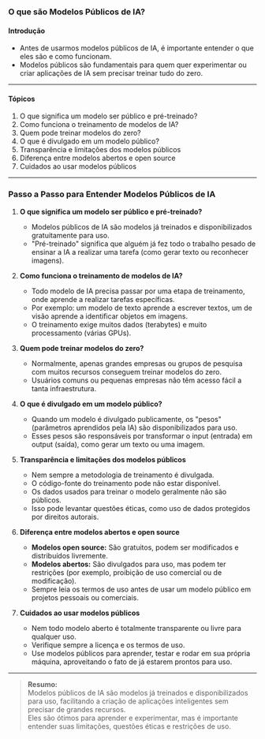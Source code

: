 ### **O que são Modelos Públicos de IA?**

#### Introdução

- Antes de usarmos modelos públicos de IA, é importante entender o que eles são e como funcionam.
- Modelos públicos são fundamentais para quem quer experimentar ou criar aplicações de IA sem precisar treinar tudo do zero.

---

#### Tópicos

1. O que significa um modelo ser público e pré-treinado?
2. Como funciona o treinamento de modelos de IA?
3. Quem pode treinar modelos do zero?
4. O que é divulgado em um modelo público?
5. Transparência e limitações dos modelos públicos
6. Diferença entre modelos abertos e open source
7. Cuidados ao usar modelos públicos

---

### Passo a Passo para Entender Modelos Públicos de IA

1. **O que significa um modelo ser público e pré-treinado?**

   - Modelos públicos de IA são modelos já treinados e disponibilizados gratuitamente para uso.
   - "Pré-treinado" significa que alguém já fez todo o trabalho pesado de ensinar a IA a realizar uma tarefa (como gerar texto ou reconhecer imagens).

2. **Como funciona o treinamento de modelos de IA?**

   - Todo modelo de IA precisa passar por uma etapa de treinamento, onde aprende a realizar tarefas específicas.
   - Por exemplo: um modelo de texto aprende a escrever textos, um de visão aprende a identificar objetos em imagens.
   - O treinamento exige muitos dados (terabytes) e muito processamento (várias GPUs).

3. **Quem pode treinar modelos do zero?**

   - Normalmente, apenas grandes empresas ou grupos de pesquisa com muitos recursos conseguem treinar modelos do zero.
   - Usuários comuns ou pequenas empresas não têm acesso fácil a tanta infraestrutura.

4. **O que é divulgado em um modelo público?**

   - Quando um modelo é divulgado publicamente, os "pesos" (parâmetros aprendidos pela IA) são disponibilizados para uso.
   - Esses pesos são responsáveis por transformar o input (entrada) em output (saída), como gerar um texto ou uma imagem.

5. **Transparência e limitações dos modelos públicos**

   - Nem sempre a metodologia de treinamento é divulgada.
   - O código-fonte do treinamento pode não estar disponível.
   - Os dados usados para treinar o modelo geralmente não são públicos.
   - Isso pode levantar questões éticas, como uso de dados protegidos por direitos autorais.

6. **Diferença entre modelos abertos e open source**

   - **Modelos open source:** São gratuitos, podem ser modificados e distribuídos livremente.
   - **Modelos abertos:** São divulgados para uso, mas podem ter restrições (por exemplo, proibição de uso comercial ou de modificação).
   - Sempre leia os termos de uso antes de usar um modelo público em projetos pessoais ou comerciais.

7. **Cuidados ao usar modelos públicos**

   - Nem todo modelo aberto é totalmente transparente ou livre para qualquer uso.
   - Verifique sempre a licença e os termos de uso.
   - Use modelos públicos para aprender, testar e rodar em sua própria máquina, aproveitando o fato de já estarem prontos para uso.

---

> **Resumo:**  
> Modelos públicos de IA são modelos já treinados e disponibilizados para uso, facilitando a criação de aplicações inteligentes sem precisar de grandes recursos.  
> Eles são ótimos para aprender e experimentar, mas é importante entender suas limitações, questões éticas e restrições de uso.
